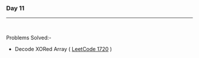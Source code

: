 ### Day 11

<hr>
<br>

Problems Solved:-

- Decode XORed Array ( [LeetCode 1720](https://leetcode.com/problems/decode-xored-array/) )